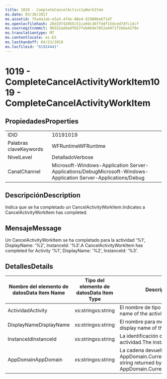```yaml
---
title: 1019 - CompleteCancelActivityWorkItem
ms.date: 03/30/2017
ms.assetid: 75a4a1ab-e5a3-4f4e-88e4-d19806e671d7
ms.openlocfilehash: 28d19742055c51ca94c36ffddf15dced7dfc14cf
ms.sourcegitcommit: 9b552addadfb57fab0b9e7852ed4f1f1b8a42f8e
ms.translationtype: MT
ms.contentlocale: es-ES
ms.lasthandoff: 04/23/2019
ms.locfileid: "61924441"
---
```

# <a name="1019---completecancelactivityworkitem"></a><span data-ttu-id="ea486-102">1019 - CompleteCancelActivityWorkItem</span><span class="sxs-lookup"><span data-stu-id="ea486-102">1019 - CompleteCancelActivityWorkItem</span></span>
## <a name="properties"></a><span data-ttu-id="ea486-103">Propiedades</span><span class="sxs-lookup"><span data-stu-id="ea486-103">Properties</span></span>  
  
|||  
|-|-|  
|<span data-ttu-id="ea486-104">ID</span><span class="sxs-lookup"><span data-stu-id="ea486-104">ID</span></span>|<span data-ttu-id="ea486-105">1019</span><span class="sxs-lookup"><span data-stu-id="ea486-105">1019</span></span>|  
|<span data-ttu-id="ea486-106">Palabras clave</span><span class="sxs-lookup"><span data-stu-id="ea486-106">Keywords</span></span>|<span data-ttu-id="ea486-107">WFRuntime</span><span class="sxs-lookup"><span data-stu-id="ea486-107">WFRuntime</span></span>|  
|<span data-ttu-id="ea486-108">Nivel</span><span class="sxs-lookup"><span data-stu-id="ea486-108">Level</span></span>|<span data-ttu-id="ea486-109">Detallado</span><span class="sxs-lookup"><span data-stu-id="ea486-109">Verbose</span></span>|  
|<span data-ttu-id="ea486-110">Canal</span><span class="sxs-lookup"><span data-stu-id="ea486-110">Channel</span></span>|<span data-ttu-id="ea486-111">Microsoft-Windows-Application Server-Applications/Debug</span><span class="sxs-lookup"><span data-stu-id="ea486-111">Microsoft-Windows-Application Server-Applications/Debug</span></span>|  
  
## <a name="description"></a><span data-ttu-id="ea486-112">Descripción</span><span class="sxs-lookup"><span data-stu-id="ea486-112">Description</span></span>  
 <span data-ttu-id="ea486-113">Indica que se ha completado un CancelActivityWorkItem.</span><span class="sxs-lookup"><span data-stu-id="ea486-113">Indicates a CancelActivityWorkItem has completed.</span></span>  
  
## <a name="message"></a><span data-ttu-id="ea486-114">Mensaje</span><span class="sxs-lookup"><span data-stu-id="ea486-114">Message</span></span>  
 <span data-ttu-id="ea486-115">Un CancelActivityWorkItem se ha completado para la actividad '%1', DisplayName: '%2', InstanceId: '%3'.</span><span class="sxs-lookup"><span data-stu-id="ea486-115">A CancelActivityWorkItem has completed for Activity '%1', DisplayName: '%2', InstanceId: '%3'.</span></span>  
  
## <a name="details"></a><span data-ttu-id="ea486-116">Detalles</span><span class="sxs-lookup"><span data-stu-id="ea486-116">Details</span></span>  
  
|<span data-ttu-id="ea486-117">Nombre del elemento de datos</span><span class="sxs-lookup"><span data-stu-id="ea486-117">Data Item Name</span></span>|<span data-ttu-id="ea486-118">Tipo del elemento de datos</span><span class="sxs-lookup"><span data-stu-id="ea486-118">Data Item Type</span></span>|<span data-ttu-id="ea486-119">Descripción</span><span class="sxs-lookup"><span data-stu-id="ea486-119">Description</span></span>|  
|--------------------|--------------------|-----------------|  
|<span data-ttu-id="ea486-120">Actividad</span><span class="sxs-lookup"><span data-stu-id="ea486-120">Activity</span></span>|<span data-ttu-id="ea486-121">xs:string</span><span class="sxs-lookup"><span data-stu-id="ea486-121">xs:string</span></span>|<span data-ttu-id="ea486-122">El nombre de tipo de la actividad.</span><span class="sxs-lookup"><span data-stu-id="ea486-122">The type name of the activity.</span></span>|  
|<span data-ttu-id="ea486-123">DisplayName</span><span class="sxs-lookup"><span data-stu-id="ea486-123">DisplayName</span></span>|<span data-ttu-id="ea486-124">xs:string</span><span class="sxs-lookup"><span data-stu-id="ea486-124">xs:string</span></span>|<span data-ttu-id="ea486-125">El nombre para mostrar de la actividad.</span><span class="sxs-lookup"><span data-stu-id="ea486-125">The display name of the activity.</span></span>|  
|<span data-ttu-id="ea486-126">InstanceId</span><span class="sxs-lookup"><span data-stu-id="ea486-126">InstanceId</span></span>|<span data-ttu-id="ea486-127">xs:string</span><span class="sxs-lookup"><span data-stu-id="ea486-127">xs:string</span></span>|<span data-ttu-id="ea486-128">La identificación de instancia de la actividad.</span><span class="sxs-lookup"><span data-stu-id="ea486-128">The instance id of the activity.</span></span>|  
|<span data-ttu-id="ea486-129">AppDomain</span><span class="sxs-lookup"><span data-stu-id="ea486-129">AppDomain</span></span>|<span data-ttu-id="ea486-130">xs:string</span><span class="sxs-lookup"><span data-stu-id="ea486-130">xs:string</span></span>|<span data-ttu-id="ea486-131">La cadena devuelta por AppDomain.CurrentDomain.FriendlyName.</span><span class="sxs-lookup"><span data-stu-id="ea486-131">The string returned by AppDomain.CurrentDomain.FriendlyName.</span></span>|
